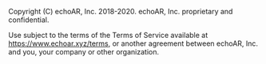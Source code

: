 Copyright (C) echoAR, Inc. 2018-2020.
echoAR, Inc. proprietary and confidential.

Use subject to the terms of the Terms of Service available at
https://www.echoar.xyz/terms, or another agreement
between echoAR, Inc. and you, your company or other organization.